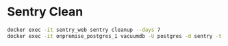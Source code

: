 # Sentry Clean

```bash
docker exec -it sentry_web sentry cleanup --days 7
docker exec -it onpremise_postgres_1 vacuumdb -U postgres -d sentry -t nodestore_node -v -f --analyze
```
